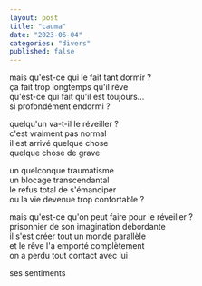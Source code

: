 ```yaml
---
layout: post
title: "cauma"
date: "2023-06-04"
categories: "divers"
published: false
---
```


mais qu'est-ce qui le fait tant dormir ?  
ça fait trop longtemps qu'il rêve  
qu'est-ce qui fait qu'il est toujours...  
si profondément endormi ?  

quelqu'un va-t-il le réveiller ?  
c'est vraiment pas normal  
il est arrivé quelque chose  
quelque chose de grave  

un quelconque traumatisme  
un blocage transcendantal  
le refus total de s'émanciper  
ou la vie devenue trop confortable ?  

mais qu'est-ce qu'on peut faire pour le réveiller ?  
prisonnier de son imagination débordante  
il s'est créer tout un monde parallèle  
et le rêve l'a emporté complètement  
on a perdu tout contact avec lui  

ses sentiments  
